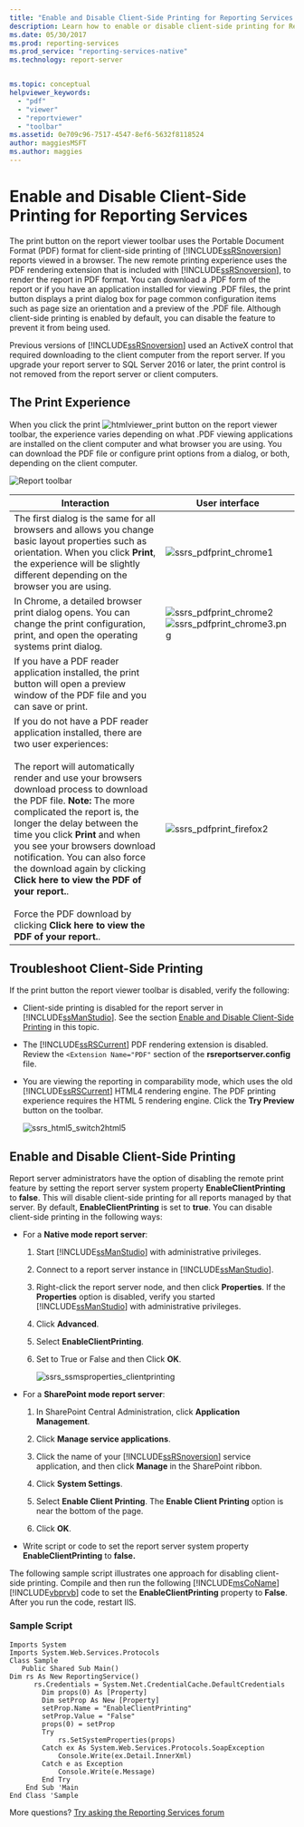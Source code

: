 ```yaml
---
title: "Enable and Disable Client-Side Printing for Reporting Services | Microsoft Docs"
description: Learn how to enable or disable client-side printing for Reporting Services reports viewed in a browser. Client-side printing uses PDF and is enabled by default.
ms.date: 05/30/2017
ms.prod: reporting-services
ms.prod_service: "reporting-services-native"
ms.technology: report-server


ms.topic: conceptual
helpviewer_keywords: 
  - "pdf"
  - "viewer"
  - "reportviewer"
  - "toolbar"
ms.assetid: 0e709c96-7517-4547-8ef6-5632f8118524
author: maggiesMSFT
ms.author: maggies
---
```


# Enable and Disable Client-Side Printing for Reporting Services

  The print button on the report viewer toolbar uses the Portable Document Format (PDF) format for client-side printing of [!INCLUDE[ssRSnoversion](../../includes/ssrsnoversion-md.md)] reports viewed in a browser. The new remote printing experience uses the PDF rendering extension that is included with [!INCLUDE[ssRSnoversion](../../includes/ssrsnoversion-md.md)], to render the report in PDF format. You can download a .PDF form of the report or if you have an application installed for viewing .PDF files, the print button displays a print dialog box for page common configuration items such as page size an orientation and a preview of the .PDF file. Although client-side printing is enabled by default, you can disable the feature to prevent it from being used.  
  
 Previous versions of [!INCLUDE[ssRSnoversion](../../includes/ssrsnoversion-md.md)] used an ActiveX control that required downloading to the client computer from the report server. If you upgrade your report server to SQL Server 2016 or later, the print control is not removed from the report server or client computers.  

##  <a name="bkmk_clientside_printexpereince"></a> The Print Experience  
 When you click the print ![htmlviewer_print](../../reporting-services/report-server/media/htmlviewer-print.png "htmlviewer_print") button on the report viewer toolbar, the experience varies depending on what  .PDF viewing applications are installed on the client computer and what browser you are using.   You can download the PDF file or configure print options from a dialog, or both, depending on the client computer.  
  
 ![Report toolbar](../../reporting-services/media/ssrs-htmlviewer-toolbar.png "Report toolbar")  
  
|Interaction|User interface|  
|-|-|  
|The first dialog is the same for all browsers and allows you change basic layout properties such as orientation. When you click **Print**, the experience will be slightly different depending on the browser you are using.|![ssrs_pdfprint_chrome1](../../reporting-services/report-server/media/ssrs-pdfprint-chrome1.png "ssrs_pdfprint_chrome1")|  
|In Chrome, a detailed browser print dialog opens.   You can change the print configuration,  print, and open the operating systems print dialog.|![ssrs_pdfprint_chrome2](../../reporting-services/report-server/media/ssrs-pdfprint-chrome2.png "ssrs_pdfprint_chrome2") ![ssrs_pdfprint_chrome3.png](../../reporting-services/report-server/media/ssrs-pdfprint-chrome3-png.png "ssrs_pdfprint_chrome3.png")|  
|If you have a PDF reader application installed, the print button will open a preview window of the PDF file and you can save or print.| |  
|If you do not have a PDF reader application installed, there are two user experiences:<br /><br /> The report will automatically render and use your browsers  download process to download the PDF file.   **Note:** The more complicated the report is, the longer the delay between the time you click **Print** and when you see your browsers download notification. You can also force the download again by clicking **Click here to view the PDF of your report.**.<br /><br /> Force the PDF download by clicking **Click here to view the PDF of your report.**.|![ssrs_pdfprint_firefox2](../../reporting-services/report-server/media/ssrs-pdfprint-firefox2.png "ssrs_pdfprint_firefox2")|  
  
##  <a name="bkmk_troubleshoot_clientsideprinting"></a> Troubleshoot Client-Side Printing  
 If the print button the report viewer toolbar is disabled, verify the following:  
  
-   Client-side printing is disabled for the report server in [!INCLUDE[ssManStudio](../../includes/ssmanstudio-md.md)]. See the section  [Enable and Disable Client-Side Printing](#bkmk_enable) in this topic.  
  
-   The [!INCLUDE[ssRSCurrent](../../includes/ssrscurrent-md.md)] PDF rendering extension is disabled. Review the `<Extension Name="PDF"` section of the **rsreportserver.config** file.  
  
-   You are viewing the reporting in comparability mode, which uses the old [!INCLUDE[ssRSCurrent](../../includes/ssrscurrent-md.md)] HTML4 rendering engine. The PDF printing experience requires the HTML 5 rendering engine.  Click the **Try Preview** button on the toolbar.  
  
     ![ssrs_html5_switch2html5](../../reporting-services/report-server/media/ssrs-html5-switch2html5.png "ssrs_html5_switch2html5")  
  
##  <a name="bkmk_enable"></a> Enable and Disable Client-Side Printing  
 Report server administrators have the option of disabling the remote print feature by setting the report server system property **EnableClientPrinting** to **false**. This will disable client-side printing for all reports managed by that server. By default, **EnableClientPrinting** is set to **true**. You can disable client-side printing in the following ways:  
  
-   For a **Native mode report server**:  
  
    1.  Start [!INCLUDE[ssManStudio](../../includes/ssmanstudio-md.md)] with administrative privileges.  
  
    2.  Connect to a report server instance in [!INCLUDE[ssManStudio](../../includes/ssmanstudio-md.md)].  
  
    3.  Right-click the report server node, and then click **Properties**. If the **Properties** option is disabled, verify you started [!INCLUDE[ssManStudio](../../includes/ssmanstudio-md.md)] with administrative privileges.  
  
    4.  Click **Advanced**.  
  
    5.  Select **EnableClientPrinting**.  
  
    6.  Set to True or False and then Click **OK**.  
  
         ![ssrs_ssmsproperties_clientprinting](../../reporting-services/report-server/media/ssrs-ssmsproperties-clientprinting.png "ssrs_ssmsproperties_clientprinting")  
  
-   For a **SharePoint mode report server**:  
  
    1.  In SharePoint Central Administration, click **Application Management**.  
  
    2.  Click **Manage service applications**.  
  
    3.  Click the name of your [!INCLUDE[ssRSnoversion](../../includes/ssrsnoversion-md.md)] service application, and then click **Manage** in the SharePoint ribbon.  
  
    4.  Click **System Settings**.  
  
    5.  Select **Enable Client Printing**. The **Enable Client Printing** option is near the bottom of the page.  
  
    6.  Click **OK**.  
  
-   Write script or code to set the report server system property **EnableClientPrinting** to **false.**  
  
 The following sample script illustrates one approach for disabling client-side printing. Compile and then run the following [!INCLUDE[msCoName](../../includes/msconame-md.md)] [!INCLUDE[vbprvb](../../includes/vbprvb-md.md)] code to set the **EnableClientPrinting** property to **False**. After you run the code, restart IIS.  
  
### Sample Script  
  
```  
Imports System  
Imports System.Web.Services.Protocols  
Class Sample  
   Public Shared Sub Main()  
Dim rs As New ReportingService()  
      rs.Credentials = System.Net.CredentialCache.DefaultCredentials  
        Dim props(0) As [Property]  
        Dim setProp As New [Property]  
        setProp.Name = "EnableClientPrinting"  
        setProp.Value = "False"   
        props(0) = setProp  
        Try  
            rs.SetSystemProperties(props)  
        Catch ex As System.Web.Services.Protocols.SoapException  
            Console.Write(ex.Detail.InnerXml)  
        Catch e as Exception  
            Console.Write(e.Message)  
        End Try  
    End Sub 'Main  
End Class 'Sample  
```

More questions? [Try asking the Reporting Services forum](https://go.microsoft.com/fwlink/?LinkId=620231)

